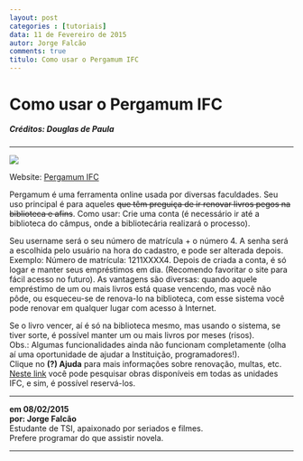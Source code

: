 ```yaml
---
layout: post
categories : [tutoriais]
data: 11 de Fevereiro de 2015
autor: Jorge Falcão
comments: true
titulo: Como usar o Pergamum IFC
---
```


<h1>Como usar o Pergamum IFC</h1>
<h5 style="margin-top:-1px;">Créditos: Douglas de Paula</h5>
<hr>

<img class="image-show" src="{{ site.baseurl }}/img/pergamum.jpg"><img>

<div class="post-content">

Website: <a href="http://pergamum.ifc.edu.br/pergamum/biblioteca/index.php" target="_blank">Pergamum IFC</a>

<p>Pergamum é uma ferramenta online usada por diversas faculdades. Seu uso principal é para
aqueles <span style="text-decoration:line-through">que têm preguiça de ir renovar livros pegos na biblioteca e afins</span>.
Como usar: Crie uma conta (é necessário ir até a biblioteca do câmpus, onde a bibliotecária realizará o
processo).</p>

<p>Seu username será o seu número de matrícula + o número 4. A senha será a escolhida pelo
usuário na hora do cadastro, e pode ser alterada depois. Exemplo: Número de matrícula:
1211XXXX4. Depois de criada a conta, é só logar e manter seus empréstimos em dia.
(Recomendo favoritar o site para fácil acesso no futuro). As vantagens são diversas: quando
aquele empréstimo de um ou mais livros está quase vencendo, mas você não pôde, ou
esqueceu-se de renova-lo na biblioteca, com esse sistema você pode renovar em qualquer
lugar com acesso à Internet.</p>

</p>Se o livro vencer, aí é só na biblioteca mesmo, mas usando o
sistema, se tiver sorte, é possível manter um ou mais livros por meses (risos). <br/>Obs.: Algumas
funcionalidades ainda não funcionam completamente (olha aí uma oportunidade de ajudar a
Instituição, programadores!). <br/>Clique no <strong>(?) Ajuda</strong> para mais informações sobre renovação,
multas, etc.
<a href="http://pergamum.ifc.edu.br/pergamum/biblioteca/index.php" target="_blank">Neste link</a> você pode pesquisar
obras disponíveis em todas as unidades IFC, e sim, é possível reservá-los.</p>

</div>
<hr>
<div class="info-post">
<b>em 08/02/2015 <br/>
por: Jorge Falcão</b><br/>
<div class="image-author-falcao"></div>
<div class="author-description-falcao">
	Estudante de TSI, apaixonado por seriados e filmes.<br> Prefere programar do que assistir novela.
</div>
</div>
<hr>
